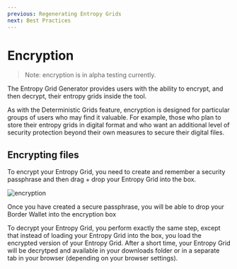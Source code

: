 ```yaml
---
previous: Regenerating Entropy Grids
next: Best Practices
---
```



# Encryption

<blockquote>Note: encryption is in alpha testing currently.</blockquote>

The Entropy Grid Generator provides users with the ability to encrypt, and then decrypt, their entropy grids inside the tool.

As with the Deterministic Grids feature, encryption is designed for particular groups of users who may find it valuable. For example, those who plan
to store their entropy grids in digital format and who want an additional level of security protection beyond their own measures to secure their digital files.

## Encrypting files

To encrypt your Entropy Grid, you need to create and remember a security passphrase and then drag + drop your Entropy Grid into the box.

![encryption](/encryption.png)
<caption>Once you have created a secure passphrase, you will be able to drop your Border Wallet into the encryption box</caption>

To decrypt your Entropy Grid, you perform exactly the same step, except that instead of loading your Entropy Grid into the box, you load the encrypted version of your Entropy Grid. After a short time, your Entropy Grid will be decrytped and available in your downloads folder or in a separate tab in your browser (depending on your browser settings).
